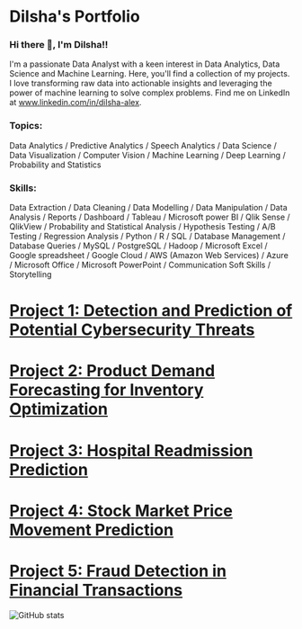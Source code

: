 # Dilsha's Portfolio

### Hi there 👋, I'm Dilsha!!

I'm a passionate Data Analyst with a keen interest in Data Analytics, Data Science and Machine Learning. Here, you'll find a collection of my projects. I love transforming raw data into actionable insights and leveraging the power of machine learning to solve complex problems. Find me on LinkedIn at www.linkedin.com/in/dilsha-alex.

### Topics:
Data Analytics / Predictive Analytics / Speech Analytics / Data Science / Data Visualization / Computer Vision / Machine Learning / Deep Learning / Probability and Statistics

### Skills:
Data Extraction / Data Cleaning / Data Modelling / Data Manipulation / Data Analysis / Reports / Dashboard / Tableau / Microsoft power BI / Qlik Sense / QlikView / Probability and Statistical Analysis / Hypothesis Testing / A/B Testing / Regression Analysis / Python / R / SQL / Database Management / Database Queries / MySQL / PostgreSQL / Hadoop / Microsoft Excel / Google spreadsheet / Google Cloud / AWS (Amazon Web Services) / Azure / Microsoft Office / Microsoft PowerPoint / Communication Soft Skills / Storytelling

# [Project 1: Detection and Prediction of Potential Cybersecurity Threats]()
# [Project 2: Product Demand Forecasting for Inventory Optimization]()
# [Project 3: Hospital Readmission Prediction]()
# [Project 4: Stock Market Price Movement Prediction]()
# [Project 5: Fraud Detection in Financial Transactions]()

![GitHub stats](https://github-readme-stats.vercel.app/api?username=Dilsha-Alex&show_icons=true)  
